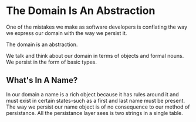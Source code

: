 # The Domain Is An Abstraction

One of the mistakes we make as software developers is conflating the way we express our domain with the way we persist it.

The domain is an abstraction.

We talk and think about our domain in terms of objects and formal nouns. We persist in the form of basic types.

## What's In A Name?

In our domain a name is a rich object because it has rules around it and must exist in certain states-such as a first and last name must be present. The way we persist our name object is of no consequence to our method of persistance. All the persistance layer sees is two strings in a single table.
